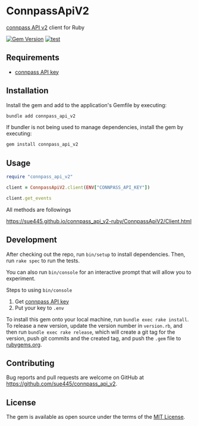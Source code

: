 # ConnpassApiV2
[connpass API v2](https://connpass.com/about/api/v2/) client for Ruby

[![Gem Version](https://badge.fury.io/rb/connpass_api_v2.svg)](https://badge.fury.io/rb/connpass_api_v2)
[![test](https://github.com/sue445/connpass_api_v2-ruby/actions/workflows/test.yml/badge.svg)](https://github.com/sue445/connpass_api_v2-ruby/actions/workflows/test.yml)

## Requirements
* [connpass API key](https://connpass.com/about/api/v2/#section/%E6%A6%82%E8%A6%81/%E8%AA%8D%E8%A8%BC)

## Installation

Install the gem and add to the application's Gemfile by executing:

```bash
bundle add connpass_api_v2
```

If bundler is not being used to manage dependencies, install the gem by executing:

```bash
gem install connpass_api_v2
```

## Usage
```ruby
require "connpass_api_v2"

client = ConnpassApiV2.client(ENV["CONNPASS_API_KEY"])

client.get_events
```

All methods are followings

https://sue445.github.io/connpass_api_v2-ruby/ConnpassApiV2/Client.html

## Development

After checking out the repo, run `bin/setup` to install dependencies. Then, run `rake spec` to run the tests.

You can also run `bin/console` for an interactive prompt that will allow you to experiment.

Steps to using `bin/console`

1. Get [connpass API key](https://connpass.com/about/api/v2/#section/%E6%A6%82%E8%A6%81/%E8%AA%8D%E8%A8%BC)
2. Put your key to `.env`

To install this gem onto your local machine, run `bundle exec rake install`. To release a new version, update the version number in `version.rb`, and then run `bundle exec rake release`, which will create a git tag for the version, push git commits and the created tag, and push the `.gem` file to [rubygems.org](https://rubygems.org).

## Contributing

Bug reports and pull requests are welcome on GitHub at https://github.com/sue445/connpass_api_v2.

## License

The gem is available as open source under the terms of the [MIT License](https://opensource.org/licenses/MIT).

